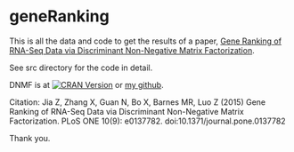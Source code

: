# geneRanking

This is all the data and code to get the results of a paper, [Gene Ranking of RNA-Seq Data via Discriminant Non-Negative Matrix Factorization](http://journals.plos.org/plosone/article?id=10.1371/journal.pone.0137782).

See src directory for the code in detail.

DNMF is at [![CRAN Version](http://www.r-pkg.org/badges/version/DNMF)](http://cran.r-project.org/web/packages/DNMF) or [my github](https://github.com/zhilongjia/DNMF).

Citation: Jia Z, Zhang X, Guan N, Bo X, Barnes MR, Luo Z (2015) Gene Ranking of RNA-Seq Data via Discriminant Non-Negative Matrix Factorization. PLoS ONE 10(9): e0137782. doi:10.1371/journal.pone.0137782

Thank you.
